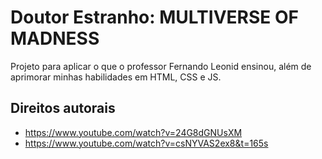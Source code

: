# Doutor Estranho: MULTIVERSE OF MADNESS

  Projeto para aplicar o que o professor Fernando Leonid ensinou, além de aprimorar minhas habilidades em HTML, CSS e JS.
  

  ## Direitos autorais
  
   * https://www.youtube.com/watch?v=24G8dGNUsXM 
   * https://www.youtube.com/watch?v=csNYVAS2ex8&t=165s
